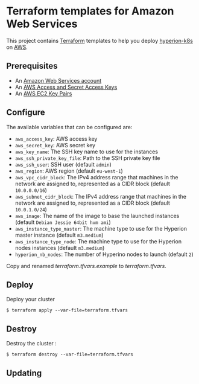 # Terraform templates for Amazon Web Services

This project contains [Terraform][] templates to help you deploy [hyperion-k8s][] on [AWS][].

## Prerequisites

* An [Amazon Web Services account](http://aws.amazon.com/)
* An [AWS Access and Secret Access Keys](http://docs.aws.amazon.com/AWSSimpleQueueService/latest/SQSGettingStartedGuide/AWSCredentials.html)
* An [AWS EC2 Key Pairs](http://docs.aws.amazon.com/AWSEC2/latest/UserGuide/ec2-key-pairs.html)


## Configure

The available variables that can be configured are:

* `aws_access_key`: AWS access key
* `aws_secret_key`: AWS secret key
* `aws_key_name`: The SSH key name to use for the instances
* `aws_ssh_private_key_file`: Path to the SSH private key file
* `aws_ssh_user`: SSH user (default `admin`)
* `aws_region`: AWS region (default `eu-west-1`)
* `aws_vpc_cidr_block`: The IPv4 address range that machines in the network are assigned to, represented as a CIDR block (default `10.0.0.0/16`)
* `aws_subnet_cidr_block`: The IPv4 address range that machines in the network are assigned to, represented as a CIDR block (default `10.0.1.0/24`)
* `aws_image`: The name of the image to base the launched instances (default `Debian Jessie 64bit hvm ami`)
* `aws_instance_type_master`: The machine type to use for the Hyperion master instance (default `m3.medium`)
* `aws_instance_type_node`: The machine type to use for the Hyperion nodes instances (default `m3.medium`)
* `hyperion_nb_nodes`: The number of Hyperino nodes to launch (default `2`)

Copy and renamed *terraform.tfvars.example* to *terraform.tfvars*.

## Deploy

Deploy your cluster

    $ terraform apply --var-file=terraform.tfvars

## Destroy

Destroy the cluster :

    $ terraform destroy --var-file=terraform.tfvars

## Updating



[Terraform]: https://www.terraform.io/
[AWS]: https://aws.amazon.com/

[hyperion-k8s]: http://github.com/portefaix/hyperion-k8s
